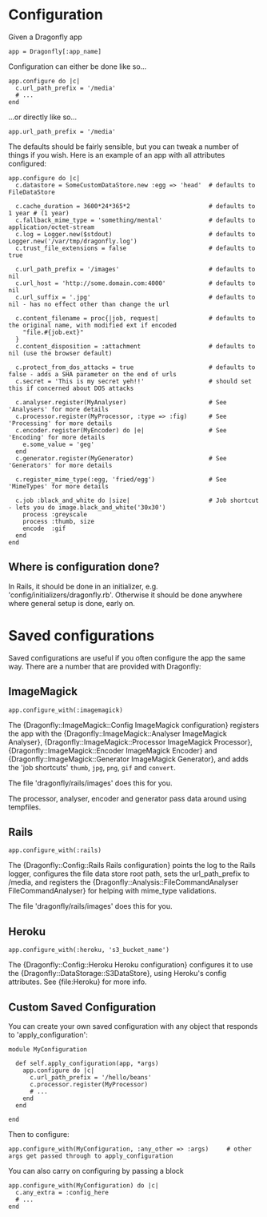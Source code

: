 Configuration
=============

Given a Dragonfly app

    app = Dragonfly[:app_name]

Configuration can either be done like so...

    app.configure do |c|
      c.url_path_prefix = '/media'
      # ...
    end

...or directly like so...

    app.url_path_prefix = '/media'

The defaults should be fairly sensible, but you can tweak a number of things if you wish.
Here is an example of an app with all attributes configured:

    app.configure do |c|
      c.datastore = SomeCustomDataStore.new :egg => 'head'  # defaults to FileDataStore

      c.cache_duration = 3600*24*365*2                      # defaults to 1 year # (1 year)
      c.fallback_mime_type = 'something/mental'             # defaults to application/octet-stream
      c.log = Logger.new($stdout)                           # defaults to Logger.new('/var/tmp/dragonfly.log')
      c.trust_file_extensions = false                       # defaults to true

      c.url_path_prefix = '/images'                         # defaults to nil
      c.url_host = 'http://some.domain.com:4000'            # defaults to nil
      c.url_suffix = '.jpg'                                 # defaults to nil - has no effect other than change the url

      c.content_filename = proc{|job, request|              # defaults to the original name, with modified ext if encoded
        "file.#{job.ext}"
      }
      c.content_disposition = :attachment                   # defaults to nil (use the browser default)

      c.protect_from_dos_attacks = true                     # defaults to false - adds a SHA parameter on the end of urls
      c.secret = 'This is my secret yeh!!'                  # should set this if concerned about DOS attacks

      c.analyser.register(MyAnalyser)                       # See 'Analysers' for more details
      c.processor.register(MyProcessor, :type => :fig)      # See 'Processing' for more details
      c.encoder.register(MyEncoder) do |e|                  # See 'Encoding' for more details
        e.some_value = 'geg'
      end
      c.generator.register(MyGenerator)                     # See 'Generators' for more details

      c.register_mime_type(:egg, 'fried/egg')               # See 'MimeTypes' for more details

      c.job :black_and_white do |size|                      # Job shortcut - lets you do image.black_and_white('30x30')
        process :greyscale
        process :thumb, size
        encode  :gif
      end
    end

Where is configuration done?
----------------------------
In Rails, it should be done in an initializer, e.g. 'config/initializers/dragonfly.rb'.
Otherwise it should be done anywhere where general setup is done, early on.

Saved configurations
====================
Saved configurations are useful if you often configure the app the same way.
There are a number that are provided with Dragonfly:

ImageMagick
-----------

    app.configure_with(:imagemagick)

The {Dragonfly::ImageMagick::Config ImageMagick configuration} registers the app with the {Dragonfly::ImageMagick::Analyser ImageMagick Analyser}, {Dragonfly::ImageMagick::Processor ImageMagick Processor},
{Dragonfly::ImageMagick::Encoder ImageMagick Encoder} and {Dragonfly::ImageMagick::Generator ImageMagick Generator}, and adds the 'job shortcuts'
`thumb`, `jpg`, `png`, `gif` and `convert`.

The file 'dragonfly/rails/images' does this for you.

The processor, analyser, encoder and generator pass data around using tempfiles.

Rails
-----

    app.configure_with(:rails)

The {Dragonfly::Config::Rails Rails configuration} points the log to the Rails logger, configures the file data store root path, sets the url_path_prefix to /media, and
registers the {Dragonfly::Analysis::FileCommandAnalyser FileCommandAnalyser} for helping with mime_type validations.

The file 'dragonfly/rails/images' does this for you.

Heroku
------

    app.configure_with(:heroku, 's3_bucket_name')

The {Dragonfly::Config::Heroku Heroku configuration} configures it to use the {Dragonfly::DataStorage::S3DataStore}, using Heroku's config attributes.
See {file:Heroku} for more info.

Custom Saved Configuration
--------------------------
You can create your own saved configuration with any object that responds to 'apply_configuration':

    module MyConfiguration

      def self.apply_configuration(app, *args)
        app.configure do |c|
          c.url_path_prefix = '/hello/beans'
          c.processor.register(MyProcessor)
          # ...
        end
      end

    end

Then to configure:

    app.configure_with(MyConfiguration, :any_other => :args)     # other args get passed through to apply_configuration

You can also carry on configuring by passing a block

    app.configure_with(MyConfiguration) do |c|
      c.any_extra = :config_here
      # ...
    end
